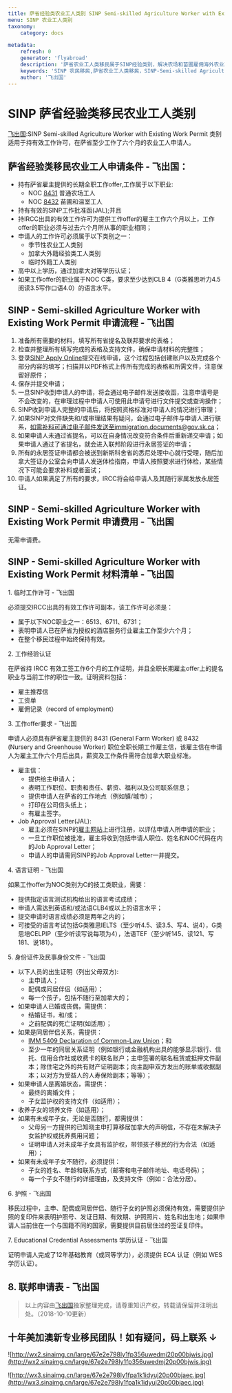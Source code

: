 ```yaml
---
title: 萨省经验类农业工人类别 SINP Semi-skilled Agriculture Worker with Existing Work Permit
menu: SINP 农业工人类别
taxonomy:
    category: docs

metadata:
    refresh: 0
    generator: 'flyabroad'
    description: '萨省农业工人类移民属于SINP经验类别，解决农场和苗圃雇佣海外农业工人的问题，高中学历，为合格雇主工作6个月且获得长期雇主offer（需要 JAL，不需要 LMIA），雅思4.5即可申请。'
    keywords: 'SINP 农民移民,萨省农业工人类移民，SINP-Semi-skilled Agriculture Worker with Existing Work Permit,萨省农民移民条件'
    author: '飞出国'
---
```


# SINP 萨省经验类移民农业工人类别

[飞出国](/home):SINP Semi-skilled Agriculture Worker with Existing Work Permit 类别适用于持有效工作许可，在萨省至少工作了六个月的农业工人申请人。

## 萨省经验类移民农业工人申请条件 - 飞出国：

* 持有萨省雇主提供的长期全职工作offer,工作属于以下职业:
    * NOC [8431] 普通农场工人
    * NOC [8432] 苗圃和温室工人
* 持有有效的SINP工作批准函(JAL);并且
* 持IRCC出具的有效工作许可为提供工作offer的雇主工作六个月以上，工作offer的职业必须与过去六个月所从事的职业相同；
* 申请人的工作许可必须属于以下类别之一：
    * 季节性农业工人类别
    * 加拿大外籍经验类工人类别
    * 临时外籍工人类别
* 高中以上学历，通过加拿大对等学历认证；
* 如果工作offer的职业属于NOC C类，要求至少达到CLB 4（G类雅思听力4.5阅读3.5写作口语4.0）的语言水平。

## SINP - Semi-skilled Agriculture Worker with Existing Work Permit 申请流程 - 飞出国

1. 准备所有需要的材料，填写所有省提名及联邦要求的表格；
2. 检查并整理所有填写完成的表格及支持文件，确保申请材料的完整性；
3. 登录[SINP Apply Online](https://immigration.saskatchewan.ca/apex/f?p=305:101:6254269028380)提交在线申请，这个过程包括创建账户以及完成各个部分内容的填写；扫描并以PDF格式上传所有完成的表格和所需文件，注意保留好原件；
4. 保存并提交申请；
5. 一旦SINP收到申请人的申请，将会通过电子邮件发送接收函，注意申请号是不会改变的，在审理过程中申请人可使用此申请号进行文件提交或查询操作；
6. SINP收到申请人完整的申请后，将按照资格标准对申请人的情况进行审理；
7. 如果SINP对文件缺失和/或审理结果有疑问，会通过电子邮件与申请人进行联系，如需补料可通过电子邮件发送至immigration.documents@gov.sk.ca；
8. 如果申请人未通过省提名，可以在自身情况改变符合条件后重新递交申请；如果申请人通过了省提名，就会进入联邦阶段进行永居签证的申请；
9. 所有的永居签证申请都会被送到新斯科舍省的悉尼处理中心就行受理，随后加拿大签证办公室会向申请人发送体检指南，申请人按照要求进行体检，某些情况下可能会要求补料或者面试；
10. 申请人如果满足了所有的要求，IRCC将会给申请人及其随行家属发放永居签证。

## SINP - Semi-skilled Agriculture Worker with Existing Work Permit 申请费用 - 飞出国

无需申请费。

## SINP - Semi-skilled Agriculture Worker with Existing Work Permit 材料清单 - 飞出国

1\. 临时工作许可 - 飞出国

必须提交IRCC出具的有效工作许可副本，该工作许可必须是：

* 属于以下NOC职业之一：6513、6711、6731；
* 表明申请人已在萨省为授权的酒店服务行业雇主工作至少六个月；
* 在整个移民过程中始终保持有效。

2\. 工作经验认证

在萨省持 IRCC 有效工签工作6个月的工作证明，并且全职长期雇主offer上的提名职业与当前工作的职位一致。证明资料包括：

* 雇主推荐信
* 工资单
* 雇佣记录（record of employment）

3\. 工作offer要求 - 飞出国

申请人必须具有萨省雇主提供的 8431 (General Farm Worker) 或 8432 (Nursery and Greenhouse Worker) 职位全职长期工作雇主信，该雇主信在申请人为雇主工作六个月后出具，薪资及工作条件需符合加拿大职业标准。

* 雇主信：
    * 提供给主申请人；
    * 表明工作职位、职责和责任、薪资、福利以及公司联系信息；
    * 提供申请人在萨省的工作地点（例如镇/城市）；
    * 打印在公司信头纸上；
    * 有雇主签字。
* Job Approval Letter(JAL):
    * 雇主必须在SINP的[雇主网站](http://www.saskatchewan.ca/residents/moving-to-saskatchewan/immigrating-to-saskatchewan/hiring-foreign-workers/recruit-and-hire-workers-with-sinp)上进行注册，以评估申请人所申请的职业；
    * 一旦工作职位被批准，雇主将收到包括申请人职位、姓名和NOC代码在内的Job Approval Letter；
    * 申请人的申请需同SINP的Job Approval Letter一并提交。 

4\. 语言证明 - 飞出国

如果工作offer为NOC类别为C的技工类职业，需要：

* 提供指定语言测试机构给出的语言考试成绩；
* 申请人需达到英语和/或法语CLB4或以上的语言水平；
* 提交申请时语言成绩必须是两年之内的；
* 可接受的语言考试包括G类雅思IELTS（至少听4.5、读3.5、写4、说4），G类思培CELPIP（至少听读写说每项为4），法语TEF（至少听145、读121、写181、说181）。

5\. 身份证件及民事身份文件 - 飞出国

* 以下人员的出生证明（列出父母双方):
    * 主申请人；
    * 配偶或同居伴侣（如适用）；
    * 每一个孩子，包括不随行至加拿大的；
* 如果申请人已婚或丧偶，需提供：
    * 结婚证书，和/或；
    * 之前配偶的死亡证明(如适用）；
* 如果是同居伴侣关系，需提供：
    * [IMM 5409 Declaration of Common-Law Union](https://www.canada.ca/content/dam/ircc/migration/ircc/english/pdf/kits/forms/imm5409e.pdf)；和
    * 至少一年的同居关系证明（例如银行或金融机构出具的能够显示银行、信托、信用合作社或收费卡的联名账户；主申签署的联名租赁或抵押文件副本；除住宅之外的共有财产证明副本；向主副申双方发出的账单或收据副本；以对方为受益人的人寿保险副本；等等）；
* 如果申请人是离婚状态，需提供：  
    * 最终的离婚文件；
    * 子女监护权的支持文件（如适用）；
* 收养子女的领养文件（如适用）；
* 如果有未成年子女，无论是否随行，都需提供：
    * 父母另一方提供的已知晓主申打算移居加拿大的声明信，不存在未解决子女监护权或抚养费用问题；
    * 证明申请人对未成年子女具有监护权，带领孩子移民的行为合法（如适用）；
* 如果有未成年子女不随行，必须提供：
    * 子女的姓名、年龄和联系方式（邮寄和电子邮件地址、电话号码）；
    * 每一个子女不随行的详细理由，及支持文件（例如：合法分居）。

6\. 护照 - 飞出国

移民过程中，主申、配偶或同居伴侣、随行子女的护照必须保持有效，需要提供护照的复印件来表明护照号、发证日期、有效期、护照照片、姓名和出生地；如果申请人当前住在一个与国籍不同的国家，需要提供目前居住过的签证复印件。

7\. Educational Credential Assessments 学历认证 - 飞出国

证明申请人完成了12年基础教育（或同等学力），必须提供 ECA 认证（例如 WES 学历认证）。

8\. 联邦申请表 - 飞出国
----

> 以上内容由[飞出国](http://www.flyabroad.hk/)独家整理完成，请尊重知识产权，转载请保留并注明出处。（2018-10-10更新）

## 十年美加澳新专业移民团队！如有疑问，码上联系 ↓ ##

![http://wx2.sinaimg.cn/large/67e2e798ly1fp356uwedmj20p00bjwis.jpg](http://wx2.sinaimg.cn/large/67e2e798ly1fp356uwedmj20p00bjwis.jpg)

![http://wx3.sinaimg.cn/large/67e2e798ly1fpa1k1idyuj20p00bjaec.jpg](http://wx3.sinaimg.cn/large/67e2e798ly1fpa1k1idyuj20p00bjaec.jpg)

[8431]: http://bbs.fcgvisa.com/t/817?target=blank
[8432]: http://bbs.fcgvisa.com/t/818?target=blank